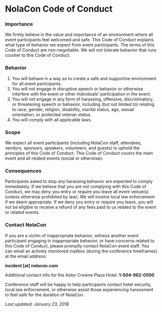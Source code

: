 # NolaCon Code of Conduct
 
### Importance
We firmly believe in the value and importance of an environment where all event participants feel welcomed and safe. This Code of Conduct explains what type of behavior we expect from event participants. The terms of this Code of Conduct are non-negotiable. We will not tolerate behavior that runs counter to this Code of Conduct.

### Behavior
1. You will behave in a way as to create a safe and supportive environment for all event participants.
1. You will not engage in disruptive speech or behavior or otherwise interfere with the event or other individuals’ participation in the event.
1. You will not engage in any form of harassing, offensive, discriminatory, or threatening speech or behavior, including (but not limited to) relating to race, gender, religion, disability, marital status, age, sexual orientation, or protected veteran status.
1. You will comply with all applicable laws.

### Scope
We expect all event participants (including NolaCon staff, attendees, vendors, sponsors, speakers, volunteers, and guests) to uphold the principles of this Code of Conduct. This Code of Conduct covers the main event and all related events (social or otherwise).

### Consequences
Participants asked to stop any harassing behavior are expected to comply immediately. If we believe that you are not complying with this Code of Conduct, we may deny you entry or require you leave all event venue(s) (unless otherwise prohibited by law). We will involve local law enforcement if we deem appropriate. If we deny you entry or require you leave, you will not be eligible to receive a refund of any fees paid to us related to the event or related events.

### Contact NolaCon
If you are a victim of inappropriate behavior, witness another event participant engaging in inappropriate behavior, or have concerns related to this Code of Conduct, please promptly contact NolaCon event staff.
You can email an actively monitored mailbox (during the conference timeframes) at the email address:

**incident [at] nolacon.com**
 
Additional contact info for the Astor Crowne Plaza Hotel: **1-504-962-0500**

Conference staff will be happy to help participants contact hotel security, local law enforcement, or otherwise assist those experiencing harassment to feel safe for the duration of NolaCon.
 

*Last updated: January 23, 2018*
